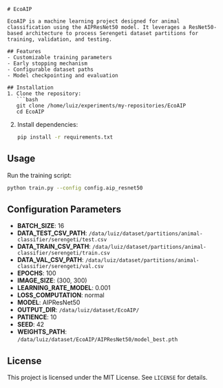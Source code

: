 
```plaintext
# EcoAIP

EcoAIP is a machine learning project designed for animal classification using the AIPResNet50 model. It leverages a ResNet50-based architecture to process Serengeti dataset partitions for training, validation, and testing.

## Features
- Customizable training parameters
- Early stopping mechanism
- Configurable dataset paths
- Model checkpointing and evaluation

## Installation
1. Clone the repository:
   ```bash
   git clone /home/luiz/experiments/my-repositories/EcoAIP
   cd EcoAIP
   ```
2. Install dependencies:
   ```bash
   pip install -r requirements.txt
   ```

## Usage
Run the training script:
```bash
python train.py --config config.aip_resnet50
```

## Configuration Parameters
- **BATCH_SIZE**: 16
- **DATA_TEST_CSV_PATH**: `/data/luiz/dataset/partitions/animal-classifier/serengeti/test.csv`
- **DATA_TRAIN_CSV_PATH**: `/data/luiz/dataset/partitions/animal-classifier/serengeti/train.csv`
- **DATA_VAL_CSV_PATH**: `/data/luiz/dataset/partitions/animal-classifier/serengeti/val.csv`
- **EPOCHS**: 100
- **IMAGE_SIZE**: (300, 300)
- **LEARNING_RATE_MODEL**: 0.001
- **LOSS_COMPUTATION**: normal
- **MODEL**: AIPResNet50
- **OUTPUT_DIR**: `/data/luiz/dataset/EcoAIP/`
- **PATIENCE**: 10
- **SEED**: 42
- **WEIGHTS_PATH**: `/data/luiz/dataset/EcoAIP/AIPResNet50/model_best.pth`

## License
This project is licensed under the MIT License. See `LICENSE` for details.
```